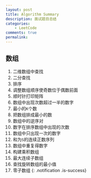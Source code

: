 ```yaml
---
layout: post
title: Algorithm Summary
description: 面试题目总结
categories:
    - LeetCode
comments: true
permalink: 
---
```

## 数组
  1. 二维数组中查找
  2. 二分查找
  3. 排序
  4. 调整数组顺序使奇数位于偶数前面
  5. 顺时针打印矩阵
  6. 数组中出现次数超过一半的数字
  7. 最小的`K`个数
  8. 把数组排成最小的数
  9. 数组中的逆序对
 10. 数字在排序数组中出现的次数
 11. 数组中只出现一次的数字
 12. 和为`S`的连续正数序列
 13. 数组中重复得数字
 14. 构建乘积数组
 15. 最大连续子数组
 16. 查找旋转数组的最小值
 17. 零子数组
{: .notification .is-success}